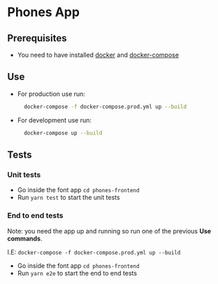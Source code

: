 # Phones App

## Prerequisites
* You need to have installed [docker](https://www.docker.com/get-started) and [docker-compose](https://docs.docker.com/compose/install/)
## Use

* For production use run:
    ```bash
      docker-compose -f docker-compose.prod.yml up --build
    ```

* For development use run:
    ```bash
      docker-compose up --build
    ```

## Tests

### Unit tests
* Go inside the font app `cd phones-frontend`
* Run `yarn test` to start the unit tests

### End to end tests
Note:  you need the app up and running so run one of the previous **Use commands**.

I.E: `docker-compose -f docker-compose.prod.yml up --build`
* Go inside the font app `cd phones-frontend`
* Run `yarn e2e` to start the end to end tests



